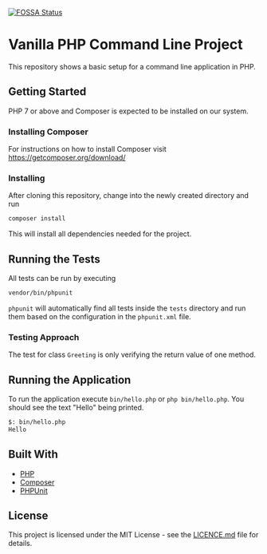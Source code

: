 [![FOSSA Status](https://app.fossa.io/api/projects/git%2Bgithub.com%2Felliotjreed%2Fphp-cli-boilerplate.svg?type=shield)](https://app.fossa.io/projects/git%2Bgithub.com%2Felliotjreed%2Fphp-cli-boilerplate?ref=badge_shield)

# Vanilla PHP Command Line Project

This repository shows a basic setup for a command line application in PHP.


## Getting Started

PHP 7 or above and Composer is expected to be installed on our system.


### Installing Composer

For instructions on how to install Composer visit https://getcomposer.org/download/


### Installing

After cloning this repository, change into the newly created directory and run

```bash
composer install
```

This will install all dependencies needed for the project.


## Running the Tests

All tests can be run by executing

```bash
vendor/bin/phpunit
```

`phpunit` will automatically find all tests inside the `tests` directory and run them based on the configuration in the `phpunit.xml` file.


### Testing Approach

The test for class `Greeting` is only verifying the return value of one method.


## Running the Application

To run the application execute `bin/hello.php` or `php bin/hello.php`.
You should see the text "Hello" being printed.

```bash
$: bin/hello.php
Hello
```


## Built With

- [PHP](https://secure.php.net/)
- [Composer](https://getcomposer.org/)
- [PHPUnit](https://phpunit.de/)


## License

This project is licensed under the MIT License - see the [LICENCE.md](LICENCE.md) file for details.
